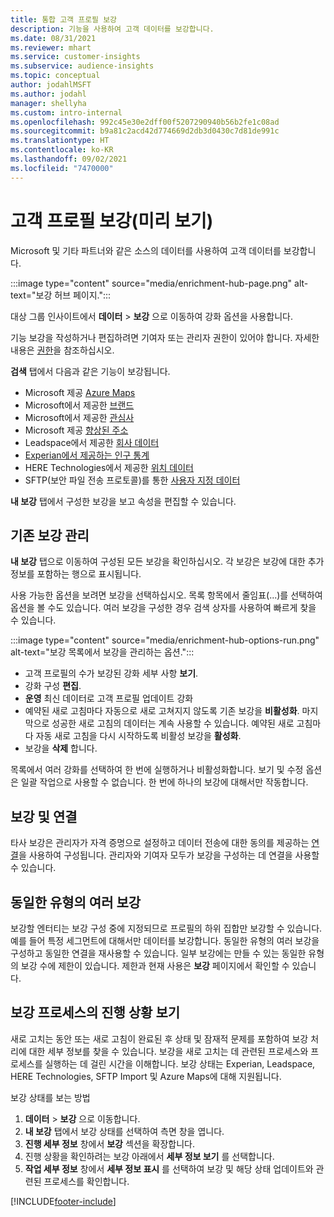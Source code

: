 ```yaml
---
title: 통합 고객 프로필 보강
description: 기능을 사용하여 고객 데이터를 보강합니다.
ms.date: 08/31/2021
ms.reviewer: mhart
ms.service: customer-insights
ms.subservice: audience-insights
ms.topic: conceptual
author: jodahlMSFT
ms.author: jodahl
manager: shellyha
ms.custom: intro-internal
ms.openlocfilehash: 992c45e30e2dff00f5207290940b56b2fe1c08ad
ms.sourcegitcommit: b9a81c2acd42d774669d2db3d0430c7d81de991c
ms.translationtype: HT
ms.contentlocale: ko-KR
ms.lasthandoff: 09/02/2021
ms.locfileid: "7470000"
---
```

# <a name="enrichment-for-customer-profiles-preview"></a>고객 프로필 보강(미리 보기)

Microsoft 및 기타 파트너와 같은 소스의 데이터를 사용하여 고객 데이터를 보강합니다.

:::image type="content" source="media/enrichment-hub-page.png" alt-text="보강 허브 페이지.":::

대상 그룹 인사이트에서 **데이터** > **보강** 으로 이동하여 강화 옵션을 사용합니다.  

기능 보강을 작성하거나 편집하려면 기여자 또는 관리자 권한이 있어야 합니다. 자세한 내용은 [권한](permissions.md)을 참조하십시오.

**검색** 탭에서 다음과 같은 기능이 보강됩니다.

- Microsoft 제공 [Azure Maps](enrichment-azure-maps.md)
- Microsoft에서 제공한 [브랜드](enrichment-microsoft.md)
- Microsoft에서 제공한 [관심사](enrichment-microsoft.md)
- Microsoft 제공 [향상된 주소](enrichment-enhanced-addresses.md)
- Leadspace에서 제공한 [회사 데이터](enrichment-leadspace.md)
- [Experian에서 제공하는 인구 통계](enrichment-experian.md)
- HERE Technologies에서 제공한 [위치 데이터](enrichment-here.md)
- SFTP(보안 파일 전송 프로토콜)를 통한 [사용자 지정 데이터](enrichment-SFTP-custom-import.md)

**내 보강** 탭에서 구성한 보강을 보고 속성을 편집할 수 있습니다.

## <a name="manage-existing-enrichments"></a>기존 보강 관리

**내 보강** 탭으로 이동하여 구성된 모든 보강을 확인하십시오. 각 보강은 보강에 대한 추가 정보를 포함하는 행으로 표시됩니다.

사용 가능한 옵션을 보려면 보강을 선택하십시오. 목록 항목에서 줄임표(...)를 선택하여 옵션을 볼 수도 있습니다. 여러 보강을 구성한 경우 검색 상자를 사용하여 빠르게 찾을 수 있습니다.

:::image type="content" source="media/enrichment-hub-options-run.png" alt-text="보강 목록에서 보강을 관리하는 옵션.":::

- 고객 프로필의 수가 보강된 강화 세부 사항 **보기**.
- 강화 구성 **편집**.
- **운영** 최신 데이터로 고객 프로필 업데이트 강화
- 예약된 새로 고침마다 자동으로 새로 고쳐지지 않도록 기존 보강을 **비활성화**. 마지막으로 성공한 새로 고침의 데이터는 계속 사용할 수 있습니다. 예약된 새로 고침마다 자동 새로 고침을 다시 시작하도록 비활성 보강을 **활성화**.
- 보강을 **삭제** 합니다.

목록에서 여러 강화를 선택하여 한 번에 실행하거나 비활성화합니다. 보기 및 수정 옵션은 일괄 작업으로 사용할 수 없습니다. 한 번에 하나의 보강에 대해서만 작동합니다.

## <a name="enrichments-and-connections"></a>보강 및 연결

타사 보강은 관리자가 자격 증명으로 설정하고 데이터 전송에 대한 동의를 제공하는 [연결](connections.md)을 사용하여 구성됩니다. 관리자와 기여자 모두가 보강을 구성하는 데 연결을 사용할 수 있습니다.  

## <a name="multiple-enrichments-of-the-same-type"></a>동일한 유형의 여러 보강

보강할 엔터티는 보강 구성 중에 지정되므로 프로필의 하위 집합만 보강할 수 있습니다. 예를 들어 특정 세그먼트에 대해서만 데이터를 보강합니다. 동일한 유형의 여러 보강을 구성하고 동일한 연결을 재사용할 수 있습니다. 일부 보강에는 만들 수 있는 동일한 유형의 보강 수에 제한이 있습니다. 제한과 현재 사용은 **보강** 페이지에서 확인할 수 있습니다.

## <a name="see-the-progress-of-the-enrichment-process"></a>보강 프로세스의 진행 상황 보기

새로 고치는 동안 또는 새로 고침이 완료된 후 상태 및 잠재적 문제를 포함하여 보강 처리에 대한 세부 정보를 찾을 수 있습니다. 보강을 새로 고치는 데 관련된 프로세스와 프로세스를 실행하는 데 걸린 시간을 이해합니다. 보강 상태는 Experian, Leadspace, HERE Technologies, SFTP Import 및 Azure Maps에 대해 지원됩니다.

보강 상태를 보는 방법

1. **데이터** > **보강** 으로 이동합니다. 
1. **내 보강** 탭에서 보강 상태를 선택하여 측면 창을 엽니다. 
1. **진행 세부 정보** 창에서 **보강** 섹션을 확장합니다. 
1. 진행 상황을 확인하려는 보강 아래에서 **세부 정보 보기** 를 선택합니다. 
1. **작업 세부 정보** 창에서 **세부 정보 표시** 를 선택하여 보강 및 해당 상태 업데이트와 관련된 프로세스를 확인합니다. 

[!INCLUDE[footer-include](../includes/footer-banner.md)]
